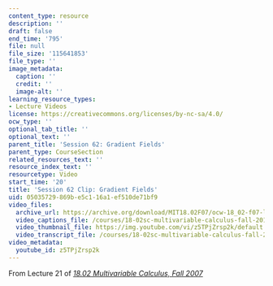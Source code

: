 ```yaml
---
content_type: resource
description: ''
draft: false
end_time: '795'
file: null
file_size: '115641853'
file_type: ''
image_metadata:
  caption: ''
  credit: ''
  image-alt: ''
learning_resource_types:
- Lecture Videos
license: https://creativecommons.org/licenses/by-nc-sa/4.0/
ocw_type: ''
optional_tab_title: ''
optional_text: ''
parent_title: 'Session 62: Gradient Fields'
parent_type: CourseSection
related_resources_text: ''
resource_index_text: ''
resourcetype: Video
start_time: '20'
title: 'Session 62 Clip: Gradient Fields'
uid: 05035729-869b-e5c1-16a1-ef510de71bf9
video_files:
  archive_url: https://archive.org/download/MIT18.02F07/ocw-18_02-f07-lec21_300k.mp4
  video_captions_file: /courses/18-02sc-multivariable-calculus-fall-2010/z5TPjZrsp2k_captions.vtt
  video_thumbnail_file: https://img.youtube.com/vi/z5TPjZrsp2k/default.jpg
  video_transcript_file: /courses/18-02sc-multivariable-calculus-fall-2010/z5TPjZrsp2k_transcript.pdf
video_metadata:
  youtube_id: z5TPjZrsp2k
---
```

From Lecture 21 of [_18.02 Multivariable Calculus, Fall 2007_](/courses/18-02-multivariable-calculus-fall-2007/video_galleries/video-lectures)